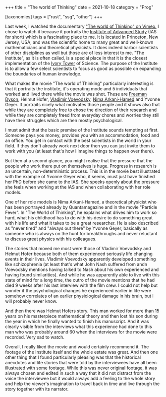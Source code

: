 +++
title = "The world of Thinking"
date = 2021-10-18
category = "Prog"

[taxonomies]
tags = ["rust", "ssg", "other"]
+++

Last week, I watched the documentary <a href="https://vimeo.com/ondemand/theworldofthinking">"The world of Thinking" on Vimeo.</a>
I chose to watch it because it portraits the <a href="https://en.wikipedia.org/wiki/Institute_for_Advanced_Study">Institute of Advanced Study</a> (IAS for short) which is a fascinating place to me.
It is located in Princeton, New Jersey, USA, and was the scientific home to many great and well-known mathematicians and theoretical physicists.
It does indeed harbor scientists of other disciplines as well but those are of less interest to me.
"The Institute", as it is often called, is a special place in that it is the closest implementation of the <a href="https://en.wikipedia.org/wiki/Ivory_tower">Ivory Tower</a> of Science.
The purpose of the Institute is to allow a few select scientists to focus as good as possible on expanding the boundaries of human knowledge.
<!-- more -->
What makes the movie "The world of Thinking" particularly interesting is that it portraits the institute, it's operating mode and 5 individuals that worked and lived there while the movie was shot.
These are <a href="https://en.m.wikipedia.org/wiki/Freeman_Dyson">Freeman Dyson</a>, Helmut Hofer, <a href="https://en.m.wikipedia.org/wiki/Vladimir_Voevodsky">Vladimir Voevodsky</a>, <a href="https://en.m.wikipedia.org/wiki/Nima_Arkani-Hamed">Nima Arkani-Hamed</a> and Yvonne Geyer.
It portraits nicely what motivates those people and it shows also that while they are completely free to chose the direction of their research and while they are completely freed from everyday chores and worries they still have their struggles which are then mostly psychological.

I must admit that the basic premise of the Institute sounds tempting at first.
Someone pays you money, provides you with an accommodation, food and an office.
You get in contact with the best scientists in the world in your field. If they don't already work next door then you can just invite them to work with you (at least that's how I imagine things to happen over there).

But then at a second glance, you might realise that the pressure that the people who work there put on themselves is huge.
Progress in research is an uncertain, non-deterministic process.
This is in the movie best illustrated with the example of Yvonne Geyer who, it seems, must just have finished her PhD before she came to the IAS.
She speeks openly about the pressure she feels when working at the IAS and when collaborating with her role models.

One of her role models is Nima Arkani-Hamed, a theoretical physicist who has been portrayed already by Quantamagazine and in the movie "Particle Fever".
In "The World of Thinking", he explains what drives him to work so hard, what his childhood has to do with his desire to do something great with his life and what it takes to be a great researcher.
He is also described as "never tired" and "always out there" by Yvonne Geyer, basically as someone who is always on the hunt for breakthroughs and never reluctant to discuss great physics with his colleagues.

The stories that moved me most were those of Vladimir Voevodsky and Helmut Hofer because both of them experienced seriously life changing events in their lives.
Vladimir Voevodsky apparently developed something like schizophrenia (at least that's what John Nash suffered from andn Voevodsky mentions having talked to Nash about his own experienced and having found similarities).
And while he was apparently able to live with this state of mind for a long time, the outro of the movie mentions that he had died 9 weeks after his last interview with the film crew.
I could not help but wonder if the psychological changes he experienced earlier in life were somehow correlates of an earlier physiological damage in his brain, but I will probably never know.

And then there was Helmut Hofers story.
This man worked for more than 15 years on his masterpiece mathematical theory and then lost his son during the year in which he finally wanted to finish his manuscript.
And it was clearly visible from the interviews what this experience had done to this man who was probably around 60 when the interviews for the movie were recorded.
Very sad to watch.

Overall, I really liked the movie and would certainly recommend it.
The footage of the Institute itself and the whole estate was great.
And then one other thing that I found particularly pleasing was that the historical anecdotes and life stories that were told by the interviewees have all been illustrated with some footage.
While this was never original footage, it was always chosen and edited in such a way that it did not distract from the voice the interviewee but it would always add a feeling to the whole story and help the viewer's imagination to travel back in time and live through the story together with its narrator.
